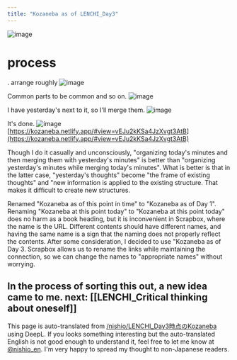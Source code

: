 ```yaml
---
title: "Kozaneba as of LENCHI_Day3"
---
```


![image](https://gyazo.com/a46fd545adc34f314f517c2a019ab2e1/thumb/1000)

# process
.
arrange roughly
![image](https://gyazo.com/15bf6173cdf7d2985f21541b0ee16ce7/thumb/1000)

Common parts to be common and so on.
![image](https://gyazo.com/04ec79ea47e4f9144cc91ccb74e6fffe/thumb/1000)

I have yesterday's next to it, so I'll merge them.
![image](https://gyazo.com/55c03aff311d5ffba0d5fc2271f76734/thumb/1000)

It's done.
![image](https://gyazo.com/a46fd545adc34f314f517c2a019ab2e1/thumb/1000)
[https://kozaneba.netlify.app/#view=vEJu2kKSa4JzXvgt3AtB](https://kozaneba.netlify.app/#view=vEJu2kKSa4JzXvgt3AtB)

Though I do it casually and unconsciously, "organizing today's minutes and then merging them with yesterday's minutes" is better than "organizing yesterday's minutes while merging today's minutes". What is better is that in the latter case, "yesterday's thoughts" become "the frame of existing thoughts" and "new information is applied to the existing structure. That makes it difficult to create new structures.

Renamed "Kozaneba as of this point in time" to "Kozaneba as of Day 1". Renaming "Kozaneba at this point today" to "Kozaneba at this point today" does no harm as a book heading, but it is inconvenient in Scrapbox, where the name is the URL. Different contents should have different names, and having the same name is a sign that the naming does not properly reflect the contents. After some consideration, I decided to use "Kozaneba as of Day 3. Scrapbox allows us to rename the links while maintaining the connection, so we can change the names to "appropriate names" without worrying.

In the process of sorting this out, a new idea came to me.
next:  [[LENCHI_Critical thinking about oneself]]
---
This page is auto-translated from [/nishio/LENCHI_Day3時点のKozaneba](https://scrapbox.io/nishio/LENCHI_Day3時点のKozaneba) using DeepL. If you looks something interesting but the auto-translated English is not good enough to understand it, feel free to let me know at [@nishio_en](https://twitter.com/nishio_en). I'm very happy to spread my thought to non-Japanese readers.